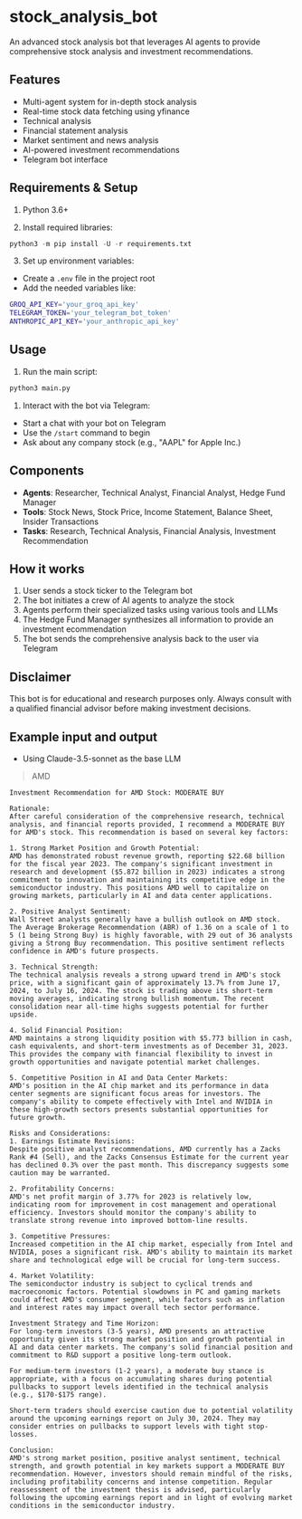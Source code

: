 # stock_analysis_bot

An advanced stock analysis bot that leverages AI agents to provide comprehensive stock analysis and investment recommendations.

## Features

- Multi-agent system for in-depth stock analysis
- Real-time stock data fetching using yfinance
- Technical analysis
- Financial statement analysis
- Market sentiment and news analysis
- AI-powered investment recommendations
- Telegram bot interface

## Requirements & Setup

1. Python 3.6+

2. Install required libraries:

```python
python3 -m pip install -U -r requirements.txt
```

3. Set up environment variables:

- Create a `.env` file in the project root
- Add the needed variables like:

```bash
GROQ_API_KEY='your_groq_api_key'
TELEGRAM_TOKEN='your_telegram_bot_token'
ANTHROPIC_API_KEY='your_anthropic_api_key'
```

## Usage

1. Run the main script:

```python
python3 main.py
```

1. Interact with the bot via Telegram:

- Start a chat with your bot on Telegram
- Use the `/start` command to begin
- Ask about any company stock (e.g., "AAPL" for Apple Inc.)

## Components

- **Agents**: Researcher, Technical Analyst, Financial Analyst, Hedge Fund Manager
- **Tools**: Stock News, Stock Price, Income Statement, Balance Sheet, Insider Transactions
- **Tasks**: Research, Technical Analysis, Financial Analysis, Investment Recommendation

## How it works

1. User sends a stock ticker to the Telegram bot
2. The bot initiates a crew of AI agents to analyze the stock
3. Agents perform their specialized tasks using various tools and LLMs
4. The Hedge Fund Manager synthesizes all information to provide an investment ecommendation
5. The bot sends the comprehensive analysis back to the user via Telegram

## Disclaimer

This bot is for educational and research purposes only. Always consult with a qualified financial advisor before making investment decisions.

## Example input and output

- Using Claude-3.5-sonnet as the base LLM

> AMD

```
Investment Recommendation for AMD Stock: MODERATE BUY

Rationale:
After careful consideration of the comprehensive research, technical analysis, and financial reports provided, I recommend a MODERATE BUY for AMD's stock. This recommendation is based on several key factors:

1. Strong Market Position and Growth Potential:
AMD has demonstrated robust revenue growth, reporting $22.68 billion for the fiscal year 2023. The company's significant investment in research and development ($5.872 billion in 2023) indicates a strong commitment to innovation and maintaining its competitive edge in the semiconductor industry. This positions AMD well to capitalize on growing markets, particularly in AI and data center applications.

2. Positive Analyst Sentiment:
Wall Street analysts generally have a bullish outlook on AMD stock. The Average Brokerage Recommendation (ABR) of 1.36 on a scale of 1 to 5 (1 being Strong Buy) is highly favorable, with 29 out of 36 analysts giving a Strong Buy recommendation. This positive sentiment reflects confidence in AMD's future prospects.

3. Technical Strength:
The technical analysis reveals a strong upward trend in AMD's stock price, with a significant gain of approximately 13.7% from June 17, 2024, to July 16, 2024. The stock is trading above its short-term moving averages, indicating strong bullish momentum. The recent consolidation near all-time highs suggests potential for further upside.

4. Solid Financial Position:
AMD maintains a strong liquidity position with $5.773 billion in cash, cash equivalents, and short-term investments as of December 31, 2023. This provides the company with financial flexibility to invest in growth opportunities and navigate potential market challenges.

5. Competitive Position in AI and Data Center Markets:
AMD's position in the AI chip market and its performance in data center segments are significant focus areas for investors. The company's ability to compete effectively with Intel and NVIDIA in these high-growth sectors presents substantial opportunities for future growth.

Risks and Considerations:
1. Earnings Estimate Revisions:
Despite positive analyst recommendations, AMD currently has a Zacks Rank #4 (Sell), and the Zacks Consensus Estimate for the current year has declined 0.3% over the past month. This discrepancy suggests some caution may be warranted.

2. Profitability Concerns:
AMD's net profit margin of 3.77% for 2023 is relatively low, indicating room for improvement in cost management and operational efficiency. Investors should monitor the company's ability to translate strong revenue into improved bottom-line results.

3. Competitive Pressures:
Increased competition in the AI chip market, especially from Intel and NVIDIA, poses a significant risk. AMD's ability to maintain its market share and technological edge will be crucial for long-term success.

4. Market Volatility:
The semiconductor industry is subject to cyclical trends and macroeconomic factors. Potential slowdowns in PC and gaming markets could affect AMD's consumer segment, while factors such as inflation and interest rates may impact overall tech sector performance.

Investment Strategy and Time Horizon:
For long-term investors (3-5 years), AMD presents an attractive opportunity given its strong market position and growth potential in AI and data center markets. The company's solid financial position and commitment to R&D support a positive long-term outlook.

For medium-term investors (1-2 years), a moderate buy stance is appropriate, with a focus on accumulating shares during potential pullbacks to support levels identified in the technical analysis (e.g., $170-$175 range).

Short-term traders should exercise caution due to potential volatility around the upcoming earnings report on July 30, 2024. They may consider entries on pullbacks to support levels with tight stop-losses.

Conclusion:
AMD's strong market position, positive analyst sentiment, technical strength, and growth potential in key markets support a MODERATE BUY recommendation. However, investors should remain mindful of the risks, including profitability concerns and intense competition. Regular reassessment of the investment thesis is advised, particularly following the upcoming earnings report and in light of evolving market conditions in the semiconductor industry.
```
